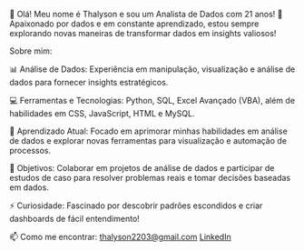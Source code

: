 👋 Olá! Meu nome é Thalyson e sou um Analista de Dados com 21 anos!
👀 Apaixonado por dados e em constante aprendizado, estou sempre explorando novas maneiras de transformar dados em insights valiosos!

Sobre mim:

📊 Análise de Dados: Experiência em manipulação, visualização e análise de dados para fornecer insights estratégicos.

💻 Ferramentas e Tecnologias: Python, SQL, Excel Avançado (VBA), além de habilidades em CSS, JavaScript, HTML e MySQL.

🌱 Aprendizado Atual: Focado em aprimorar minhas habilidades em análise de dados e explorar novas ferramentas para visualização e automação de processos.

🎯 Objetivos: Colaborar em projetos de análise de dados e participar de estudos de caso para resolver problemas reais e tomar decisões baseadas em dados.

⚡ Curiosidade: Fascinado por descobrir padrões escondidos e criar dashboards de fácil entendimento!

📫 Como me encontrar:
thalyson2203@gmail.com 
[LinkedIn](https://www.linkedin.com/in/thalyson-lima-248510293/)
